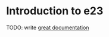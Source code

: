 # Introduction to e23

TODO: write [great documentation](http://jacobian.org/writing/what-to-write/)
